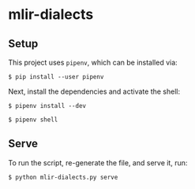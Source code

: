 # mlir-dialects

## Setup

This project uses `pipenv`, which can be installed via:

```
$ pip install --user pipenv
```

Next, install the dependencies and activate the shell:

```
$ pipenv install --dev

$ pipenv shell
```

## Serve

To run the script, re-generate the file, and serve it, run:

```
$ python mlir-dialects.py serve
```
